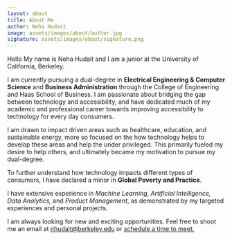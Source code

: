 ```yaml
---
layout: about
title: About Me
author: Neha Hudait
image: assets/images/about/author.jpg
signature: assets/images/about/signature.png
---
```


Hello My name is Neha Hudait and I am a junior at the University of California, Berkeley.

I am currently pursuing a dual-degree in **Electrical Engineering & Computer Science** and **Business Administration** through the College of Engineering and Haas School of Business. I am passionate about bridging the gap between technology and accessibility, and have dedicated much of my academic and professional career towards improving accessibility to technology for every day consumers.

I am drawn to impact driven areas such as healthcare, education, and sustainable energy, more so focused on the how technology helps to develop these areas and help the under privileged. This primarily fueled my desire to help others, and ultimately became my motivation to pursue my dual-degree.

To further understand how technology impacts different types of consumers, I have declared a minor in **Global Poverty and Practice**.   

I have extensive experience in *Machine Learning, Artificial Intelligence, Data Analytics,* and *Product Management*, as demonstrated by my targeted experiences and personal projects.

I am always looking for new and exciting opportunities. Feel free to shoot me an email at [nhudait@berkeley.edu](mailto:nhudait@berkeley.edu) or <a href="https://calendy.com/hudait" target="_blank">schedule a time to meet.</a>
